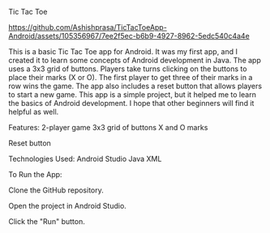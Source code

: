 Tic Tac Toe

https://github.com/Ashishprasa/TicTacToeApp-Android/assets/105356967/7ee2f5ec-b6b9-4927-8962-5edc540c4a4e

This is a basic Tic Tac Toe app for Android. It was my first app, and I created it to learn some concepts of Android development in Java.
The app uses a 3x3 grid of buttons. Players take turns clicking on the buttons to place their marks (X or O). The first player to get three of their marks in a row wins the game.
The app also includes a reset button that allows players to start a new game.
This app is a simple project, but it helped me to learn the basics of Android development. I hope that other beginners will find it helpful as well.

Features:
2-player game
3x3 grid of buttons
X and O marks




Reset button

Technologies Used:
Android Studio
Java
XML


To Run the App:

Clone the GitHub repository.

Open the project in Android Studio.

Click the "Run" button.
